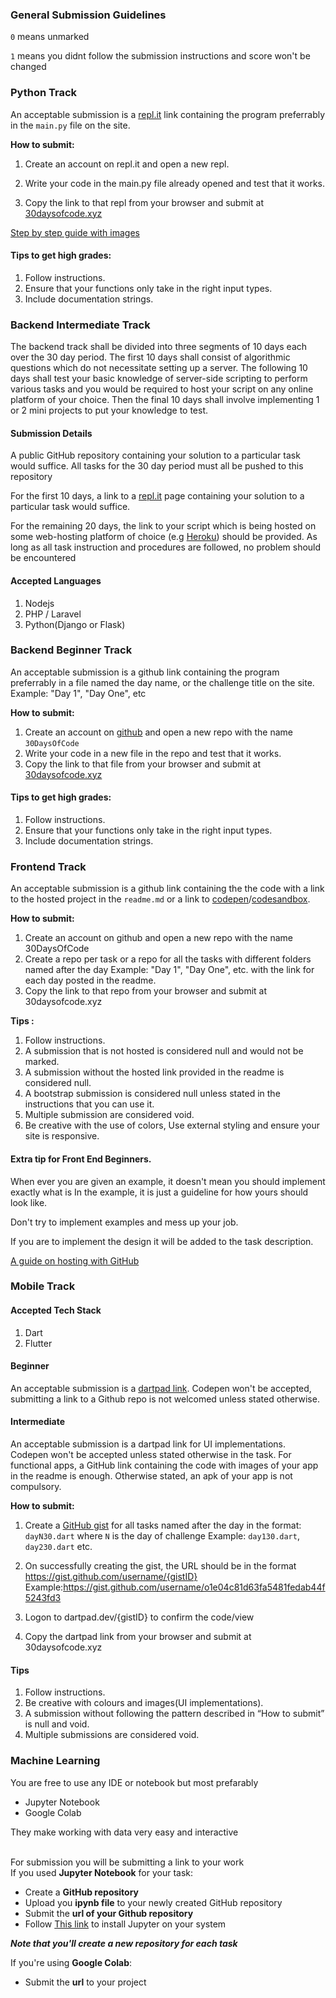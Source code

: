 ### General Submission Guidelines

`0` means unmarked

`1` means you didnt follow the submission instructions and score won't be changed

### Python Track 

An acceptable submission  is a [repl.it](https://repl.it) link containing the program preferrably in the `main.py` file on the site. 

**How to submit:**

1. Create an account on repl.it and open a new repl. 

2. Write your code in the main.py file already opened and test that it works. 

3. Copy the link to that repl from your browser and submit at [30daysofcode.xyz](https://30daysofcode.xyz)

[Step by step guide with images](https://github.com/Senseiuc/pythonguide/blob/master/README.md)

#### Tips to get high grades:
1. Follow instructions.
2. Ensure that your functions only take in the right input types.
3. Include documentation strings.

### Backend Intermediate Track

The backend track shall be divided into three segments of 10 days each over the 30 day period. The first 10 days shall consist of algorithmic questions which do not necessitate setting up a server. The following 10 days shall test your basic knowledge of server-side scripting to perform various tasks and you would be required to host your script on any online platform of your choice. Then the final 10 days shall involve implementing 1 or 2 mini projects to put your knowledge to test.

#### Submission Details
A public GitHub repository containing your solution to a particular task would suffice. All tasks for the 30 day period must all be pushed to this repository

For the first 10 days, a link to a [repl.it](https://repl.it) page containing your solution to a particular task would suffice. 

For the remaining 20 days, the link to your script which is being hosted on some web-hosting platform of choice (e.g [Heroku](https://heroku.com)) should be provided. As long as all task instruction and procedures are followed, no problem should be encountered 

#### Accepted Languages
1. Nodejs
2. PHP / Laravel
3. Python(Django or Flask)

### Backend Beginner Track

An acceptable submission  is a github link containing the program preferrably in a file named the day name, or the challenge title on the site. Example: "Day 1", "Day One", etc

**How to submit:**
1. Create an account on [github](https://github.com) and open a new repo with the name `30DaysOfCode`
2. Write your code in a new file in the repo and test that it works. 
3. Copy the link to that file from your browser and submit at [30daysofcode.xyz](https://30daysofcode.xyz)

#### Tips to get high grades:

1. Follow instructions.
2. Ensure that your functions only take in the right input types.
3. Include documentation strings.

### Frontend Track

An acceptable submission  is a github link containing the the code with a link to the hosted project in the `readme.md` or a link to [codepen](https://codepen.io)/[codesandbox](https://codesandbox.io). 

**How to submit:**
1. Create an account on github and open a new repo with the name 30DaysOfCode
2. Create a repo per task or a repo for all the tasks with different folders named after the day Example: "Day 1", "Day One", etc. with the link for each day posted in the readme. 
3. Copy the link to that repo from your browser and submit at 30daysofcode.xyz

**Tips :**
1. Follow instructions.
2. A submission that is not hosted is considered null and would not be marked.
3. A submission without the hosted link provided in the readme is considered null.
4. A bootstrap submission is considered null unless stated in the instructions that you can use it.
5. Multiple submission are considered void.
6. Be creative with the use of colors, Use external styling and ensure your site is responsive.

#### Extra tip for Front End Beginners.

When ever you are given an example, it doesn't mean you should implement exactly what is In the example,  it is just a guideline for how yours should look like.

Don't try to implement examples and mess up your job.

If you are to implement the design it will be added to the task description.

[A guide on hosting with GitHub](https://steph-crown.github.io/a-guide-on-hosting/)

### Mobile Track

#### Accepted Tech Stack

1. Dart
2. Flutter

#### Beginner

An acceptable submission is a [dartpad link](https://dartpad.dev). Codepen won't be accepted, submitting a link to a Github repo is not welcomed unless stated otherwise.

#### Intermediate

An acceptable submission is a dartpad link for UI implementations. Codepen won't be accepted unless stated otherwise in the task. For functional apps, a GitHub link containing the code with images of your app in the readme is enough. Otherwise stated, an apk of your app is not compulsory.

**How to submit:**

1. Create a [GitHub gist](https://gist.github.com) for all tasks named after the day in the format: `dayN30.dart` where `N` is the day of challenge Example: `day130.dart`, `day230.dart` etc.

2. On successfully creating the gist, the URL should be in the format https://gist.github.com/username/{gistID} Example:https://gist.github.com/username/o1e04c81d63fa5481fedab44f5243fd3

3. Logon to dartpad.dev/{gistID} to confirm the code/view

4. Copy the dartpad link from your browser and submit at 30daysofcode.xyz

#### Tips

1. Follow instructions.
2. Be creative with colours and images(UI implementations).
3. A submission without following the pattern described in “How to submit” is null and void.
4. Multiple submissions are considered void.


### Machine Learning
You are free to use any IDE or notebook but most prefarably
- Jupyter Notebook
- Google Colab

They make working with data very easy and interactive<br><br>

For submission you will be submitting a link to your work<br>
If you used **Jupyter Notebook** for your task:
- Create a **GitHub repository**
- Upload you **ipynb file** to your newly created GitHub repository
- Submit the **url of your Github repository**   
- Follow [This link](https://jupyter.readthedocs.io/en/latest/install.html) to install Jupyter on your system

***Note that you'll create a new repository for each task***

If you're using **Google Colab**:
- Submit the **url** to your project

